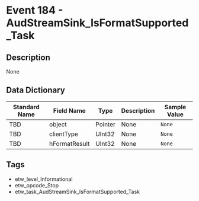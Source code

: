 # Event 184 - AudStreamSink_IsFormatSupported_Task

## Description
None

## Data Dictionary
|Standard Name|Field Name|Type|Description|Sample Value|
|---|---|---|---|---|
|TBD|object|Pointer|None|`None`|
|TBD|clientType|UInt32|None|`None`|
|TBD|hFormatResult|UInt32|None|`None`|

## Tags
* etw_level_Informational
* etw_opcode_Stop
* etw_task_AudStreamSink_IsFormatSupported_Task